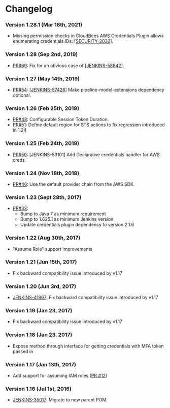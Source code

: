 # Changelog

### Version 1.28.1 (Mar 18th, 2021)

-   Missing permission checks in CloudBees AWS Credentials Plugin allows enumerating credentials IDs:
     \[[SECURITY-2032](https://www.jenkins.io/security/advisory/2021-03-18/#SECURITY-2032)\].

### Version 1.28 (Sep 2nd, 2019)

-   [PR\#69](https://github.com/jenkinsci/aws-credentials-plugin/pull/69):
    Fix for an obvious case of
     \[[JENKINS-58842](https://issues.jenkins-ci.org/browse/JENKINS-58842)\].

### Version 1.27 (May 14th, 2019)

-   [PR\#54](https://github.com/jenkinsci/aws-credentials-plugin/pull/54):
    \[[JENKINS-57426](https://issues.jenkins-ci.org/browse/JENKINS-57426)\]
    Make pipeline-model-extensions dependency optional.

### Version 1.26 (Feb 25th, 2019)

-   [PR\#48](https://github.com/jenkinsci/aws-credentials-plugin/pull/48):
    Configurable Session Token Duration.
-   [PR\#51](https://github.com/jenkinsci/aws-credentials-plugin/pull/51): Define
    default region for STS actions to fix regression introduced in 1.24

### Version 1.25 (Feb 24th, 2019)

-   [PR\#50](https://github.com/jenkinsci/aws-credentials-plugin/pull/50):
    \[JENKINS-53101\] Add Declarative credentials handler for AWS creds.

### Version 1.24 (Nov 18th, 2018)

-   [PR\#46](https://github.com/jenkinsci/aws-credentials-plugin/pull/46):
    Use the default provider chain from the AWS SDK.

### Version 1.23 (Sept 28th, 2017)

-   [PR\#33](https://github.com/jenkinsci/aws-credentials-plugin/pull/33): 
    -   Bump to Java 7 as minimum requirement
    -   Bump to 1.625.1 as minimum Jenkins version
    -   Update credentials plugin dependency to version 2.1.6

### Version 1.22 (Aug 30th, 2017)

-   "Assume Role" support improvements

### Version 1.21 (Jun 15th, 2017)

-   Fix backward compatibility issue introduced by v1.17

### Version 1.20 (Jun 3rd, 2017)

-   [JENKINS-41967](https://issues.jenkins-ci.org/browse/JENKINS-41967):
    Fix backward compatibility issue introduced by v1.17

### Version 1.19 (Jan 23, 2017)

-   Fix backward compatibility issue introduced by v1.17

### Version 1.18 (Jan 23, 2017)

-   Expose method through interface for getting credentials with MFA
    token passed in

### Version 1.17 (Jan 13th, 2017)

-   Add support for assuming IAM roles ([PR
    \#12](https://github.com/jenkinsci/aws-credentials-plugin/pull/12))

### Version 1.16 (Jul 1st, 2016)

-   [JENKINS-35017](https://issues.jenkins-ci.org/browse/JENKINS-35017):
    Migrate to new parent POM.
    
